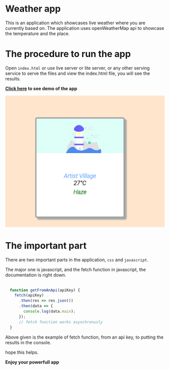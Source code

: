 # Weather app

This is an application which showcases live weather where you are currently based on. The application uses openWeatherMap api to showcase the temperature and the place.

# The procedure to run the app

Open `index.html` or use live server or lite server, or any other serving service to serve the files and view the index.html file, you will see the results.

<strong><a href="https://zaidajani.github.io/weather-app/" target="_blank">Click here</a> to see demo of the app</strong>

![screenshot](screenshot.PNG)

# The important part

There are two important parts in the application, `css` and `javascript`.

The major one is javascript, and the fetch function in javascript, the documentation is right down.

```javascript

  function getFromAnApi(apiKey) {
    fetch(apiKey)
      .then(res => res.json())
      .then(data => {
        console.log(data.main);
      });
      // fetch function works asynchronusly
  }

```
Above given is the example of fetch function, from an api key, to putting the results in the console.

hope this helps.

<b>Enjoy your powerfull app</b>
